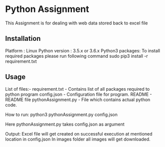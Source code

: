 # Python Assignment
This Assignment is for dealing with web data stored back to excel file

## Installation
Platform : Linux
Python version : 3.5.x or 3.6.x
Python3 packages: To install required packages please run following command
            sudo pip3 install -r requirement.txt

## Usage

List of files:-
 requirement.txt - Contains list of all packages required to python program
 config.json - Configuration file for program.
 README - README file
 pythonAssignment.py - File which contains actual python code.

 How to run:
 python3 pythonAssignment.py config.json

 Here pythonAssignment.py takes config.json as argument

 Output:
     Excel file will get created on successful execution at mentioned location
       in config.json
     In images folder all images will get downloaded.
  

